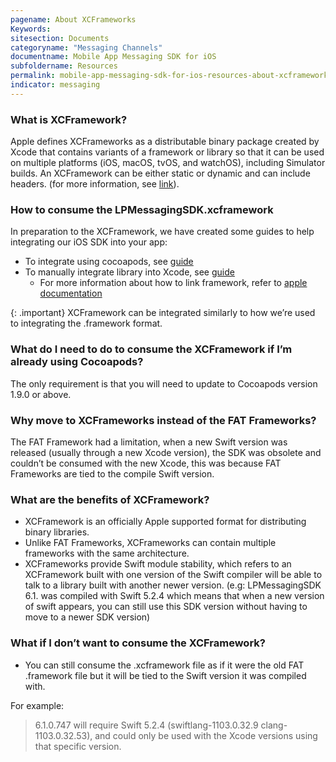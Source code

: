 ```yaml
---
pagename: About XCFrameworks
Keywords:
sitesection: Documents
categoryname: "Messaging Channels"
documentname: Mobile App Messaging SDK for iOS
subfoldername: Resources
permalink: mobile-app-messaging-sdk-for-ios-resources-about-xcframeworks.html
indicator: messaging
---
```


### What is XCFramework?

Apple defines XCFrameworks as a distributable binary package created by Xcode that contains variants of a framework or library so that it can be used on multiple platforms (iOS, macOS, tvOS, and watchOS), including Simulator builds. An XCFramework can be either static or dynamic and can include headers. (for more information, see [link](https://help.apple.com/xcode/mac/11.4/#/dev6f6ac218b)).

### How to consume the LPMessagingSDK.xcframework

In preparation to the XCFramework, we have created some guides to help integrating our iOS SDK into your app:
- To integrate using cocoapods, see [guide](mobile-app-messaging-sdk-for-ios-quick-starts-quick-start-6-0-and-up-xcframework-support.html#option-1-cocoapods)
- To manually integrate library into Xcode, see [guide](mobile-app-messaging-sdk-for-ios-quick-starts-quick-start-6-0-and-up-xcframework-support.html#option-2-libraries-copy-to-xcode-project)
    - For more information about how to link framework, refer to [apple documentation](https://help.apple.com/xcode/mac/11.4/#/dev51a648b07)

{: .important}
XCFramework can be integrated similarly to how we’re used to integrating the .framework format.

### What do I need to do to consume the XCFramework if I’m already using Cocoapods?

The only requirement is that you will need to update to Cocoapods version 1.9.0 or above.

### Why move to XCFrameworks instead of the FAT Frameworks?

The FAT Framework had a limitation, when a new Swift version was released (usually through a new Xcode version), the SDK was obsolete and couldn’t be consumed with the new Xcode, this was because FAT Frameworks are tied to the compile Swift version.

### What are the benefits of XCFramework?

- XCFramework is an officially Apple supported format for distributing binary libraries.
- Unlike FAT Frameworks, XCFrameworks can contain multiple frameworks with the same architecture.
- XCFrameworks provide Swift module stability, which refers to an XCFramework built with one version of the Swift compiler will be able to talk to a library built with another newer version. (e.g: LPMessagingSDK 6.1. was compiled with Swift 5.2.4 which means that when a new version of swift appears, you can still use this SDK version without having to move to a newer SDK version)

### What if I don’t want to consume the XCFramework?
- You can still consume the .xcframework file as if it were the old FAT .framework file but it will be tied to the Swift version it was compiled with.

For example:
> 6.1.0.747 will require Swift 5.2.4 (swiftlang-1103.0.32.9 clang-1103.0.32.53), and could only be used with the Xcode versions using that specific version.
